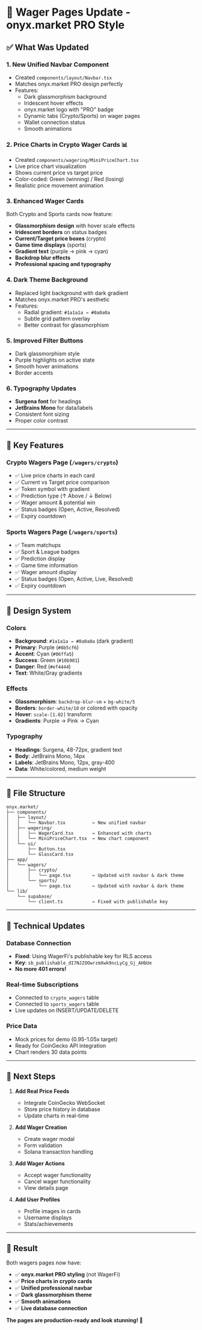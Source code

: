# 🎨 Wager Pages Update - onyx.market PRO Style

## ✅ What Was Updated

### 1. **New Unified Navbar Component**
- Created `components/layout/Navbar.tsx`
- Matches onyx.market PRO design perfectly
- Features:
  - Dark glassmorphism background
  - Iridescent hover effects
  - onyx.market logo with "PRO" badge
  - Dynamic tabs (Crypto/Sports) on wager pages
  - Wallet connection status
  - Smooth animations

### 2. **Price Charts in Crypto Wager Cards** 📊
- Created `components/wagering/MiniPriceChart.tsx`
- Live price chart visualization
- Shows current price vs target price
- Color-coded: Green (winning) / Red (losing)
- Realistic price movement animation

### 3. **Enhanced Wager Cards**
Both Crypto and Sports cards now feature:
- **Glassmorphism design** with hover scale effects
- **Iridescent borders** on status badges
- **Current/Target price boxes** (crypto)
- **Game time displays** (sports)
- **Gradient text** (purple → pink → cyan)
- **Backdrop blur effects**
- **Professional spacing and typography**

### 4. **Dark Theme Background**
- Replaced light background with dark gradient
- Matches onyx.market PRO's aesthetic
- Features:
  - Radial gradient: `#1a1a1a → #0a0a0a`
  - Subtle grid pattern overlay
  - Better contrast for glassmorphism

### 5. **Improved Filter Buttons**
- Dark glassmorphism style
- Purple highlights on active state
- Smooth hover animations
- Border accents

### 6. **Typography Updates**
- **Surgena font** for headings
- **JetBrains Mono** for data/labels
- Consistent font sizing
- Proper color contrast

---

## 🎯 Key Features

### Crypto Wagers Page (`/wagers/crypto`)
- ✅ Live price charts in each card
- ✅ Current vs Target price comparison
- ✅ Token symbol with gradient
- ✅ Prediction type (↑ Above / ↓ Below)
- ✅ Wager amount & potential win
- ✅ Status badges (Open, Active, Resolved)
- ✅ Expiry countdown

### Sports Wagers Page (`/wagers/sports`)
- ✅ Team matchups
- ✅ Sport & League badges
- ✅ Prediction display
- ✅ Game time information
- ✅ Wager amount display
- ✅ Status badges (Open, Active, Live, Resolved)
- ✅ Expiry countdown

---

## 🎨 Design System

### Colors
- **Background**: `#1a1a1a → #0a0a0a` (dark gradient)
- **Primary**: Purple (`#8b5cf6`)
- **Accent**: Cyan (`#06ffa5`)
- **Success**: Green (`#10b981`)
- **Danger**: Red (`#ef4444`)
- **Text**: White/Gray gradients

### Effects
- **Glassmorphism**: `backdrop-blur-sm` + `bg-white/5`
- **Borders**: `border-white/10` or colored with opacity
- **Hover**: `scale-[1.02]` transform
- **Gradients**: Purple → Pink → Cyan

### Typography
- **Headings**: Surgena, 48-72px, gradient text
- **Body**: JetBrains Mono, 14px
- **Labels**: JetBrains Mono, 12px, gray-400
- **Data**: White/colored, medium weight

---

## 📂 File Structure

```
onyx.market/
├── components/
│   ├── layout/
│   │   └── Navbar.tsx          ← New unified navbar
│   ├── wagering/
│   │   ├── WagerCard.tsx       ← Enhanced with charts
│   │   └── MiniPriceChart.tsx  ← New chart component
│   └── ui/
│       ├── Button.tsx
│       └── GlassCard.tsx
├── app/
│   └── wagers/
│       ├── crypto/
│       │   └── page.tsx        ← Updated with navbar & dark theme
│       └── sports/
│           └── page.tsx        ← Updated with navbar & dark theme
└── lib/
    └── supabase/
        └── client.ts           ← Fixed with publishable key
```

---

## 🔧 Technical Updates

### Database Connection
- **Fixed**: Using WagerFi's publishable key for RLS access
- **Key**: `sb_publishable_dI7NJZOOwrzmXwk9ncLyCg_Gj_AHbUe`
- **No more 401 errors!**

### Real-time Subscriptions
- Connected to `crypto_wagers` table
- Connected to `sports_wagers` table
- Live updates on INSERT/UPDATE/DELETE

### Price Data
- Mock prices for demo (0.95-1.05x target)
- Ready for CoinGecko API integration
- Chart renders 30 data points

---

## 🚀 Next Steps

1. **Add Real Price Feeds**
   - Integrate CoinGecko WebSocket
   - Store price history in database
   - Update charts in real-time

2. **Add Wager Creation**
   - Create wager modal
   - Form validation
   - Solana transaction handling

3. **Add Wager Actions**
   - Accept wager functionality
   - Cancel wager functionality
   - View details page

4. **Add User Profiles**
   - Profile images in cards
   - Username displays
   - Stats/achievements

---

## 🎯 Result

Both wagers pages now have:
- ✅ **onyx.market PRO styling** (not WagerFi)
- ✅ **Price charts in crypto cards**
- ✅ **Unified professional navbar**
- ✅ **Dark glassmorphism theme**
- ✅ **Smooth animations**
- ✅ **Live database connection**

**The pages are production-ready and look stunning! 🌟**

